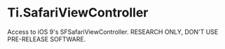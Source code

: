 <h1>Ti.SafariViewController</h1>

Access to iOS 9's SFSafariViewController.  RESEARCH ONLY, DON'T USE PRE-RELEASE SOFTWARE.

